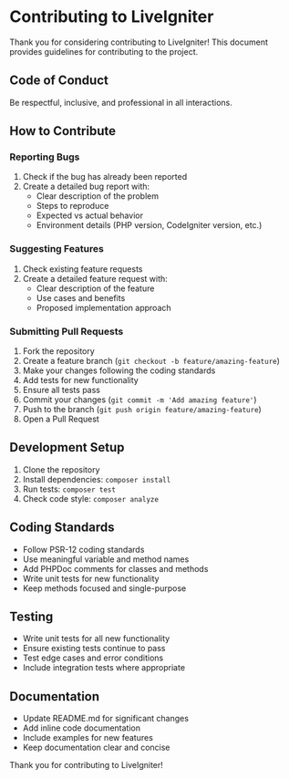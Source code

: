 # Contributing to LiveIgniter

Thank you for considering contributing to LiveIgniter! This document provides guidelines for contributing to the project.

## Code of Conduct

Be respectful, inclusive, and professional in all interactions.

## How to Contribute

### Reporting Bugs

1. Check if the bug has already been reported
2. Create a detailed bug report with:
   - Clear description of the problem
   - Steps to reproduce
   - Expected vs actual behavior
   - Environment details (PHP version, CodeIgniter version, etc.)

### Suggesting Features

1. Check existing feature requests
2. Create a detailed feature request with:
   - Clear description of the feature
   - Use cases and benefits
   - Proposed implementation approach

### Submitting Pull Requests

1. Fork the repository
2. Create a feature branch (`git checkout -b feature/amazing-feature`)
3. Make your changes following the coding standards
4. Add tests for new functionality
5. Ensure all tests pass
6. Commit your changes (`git commit -m 'Add amazing feature'`)
7. Push to the branch (`git push origin feature/amazing-feature`)
8. Open a Pull Request

## Development Setup

1. Clone the repository
2. Install dependencies: `composer install`
3. Run tests: `composer test`
4. Check code style: `composer analyze`

## Coding Standards

- Follow PSR-12 coding standards
- Use meaningful variable and method names
- Add PHPDoc comments for classes and methods
- Write unit tests for new functionality
- Keep methods focused and single-purpose

## Testing

- Write unit tests for all new functionality
- Ensure existing tests continue to pass
- Test edge cases and error conditions
- Include integration tests where appropriate

## Documentation

- Update README.md for significant changes
- Add inline code documentation
- Include examples for new features
- Keep documentation clear and concise

Thank you for contributing to LiveIgniter!
